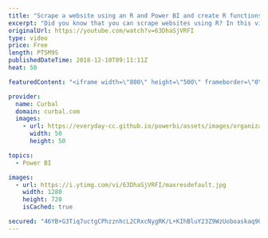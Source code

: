 ```yaml
---
title: "Scrape a website using an R and Power BI and create R functions | D#42"
excerpt: "Did you know that you can scrape websites using R? In this video I am going to show you not only how you can scrape websites, but also how to create parameters for an R script and how to create a function with R.  Here you can download all the pbix files: Download #42 https://curbal.com/donwload-center"
originalUrl: https://youtube.com/watch?v=63DhaSjVRFI
type: video
price: Free
length: PT5M9S
publishedDateTime: 2018-12-10T09:11:11Z
heat: 50

featuredContent: "<iframe width=\"800\" height=\"500\" frameborder=\"0\" src=\"https://www.youtube.com/embed/63DhaSjVRFI\" allow=\"accelerometer; autoplay; encrypted-media; gyroscope; picture-in-picture\" allowfullscreen></iframe>"

provider:
  name: Curbal
  domain: curbal.com
  images:
    - url: https://everyday-cc.github.io/powerbi/assets/images/organizations/curbal.com-50x50.jpg
      width: 50
      height: 50

topics:
  - Power BI

images:
  - url: https://i.ytimg.com/vi/63DhaSjVRFI/maxresdefault.jpg
    width: 1280
    height: 720
    isCached: true

secured: "46YB+G3Tiq7uctgCPhzznhcL2CRxcNygRK/L+KIhBluY23Z9WzUoboaskaq90LjG+oQSCvT+PhZrywK3FU9AV7psBzfbJSwrOwxtTF52JQB+8jqylJhK6ScchTU4l2BUehDQyF25EGhM6kMAptpPIpKKaBYOGWipHL1z8+47oAGOk88PzC/fIMBxMGXksnm4c6T5yA5ySdRd8e5j5mGsVufKpUcFZ+9bDIGBXv8vLZq4GA7zBgXu+3iSZmO7SwYqFZCl70aOcTb/oitVJ6/F6wLifHEgeCC8NedZsyaW/XMzpFLdtdLsKj0+5cgRmDDUyeBJqQNpyi3Jxsetn+n5UxU0vW9+Gsp5cFzXO9jXF6J0ryp4vE8401Nh1C87sHYjaNiXccqHchCH55dPjr9scnl1xUm03ZEg9VxOHIj2d3U=;ZlRhttysx2PsoB4ZYMA6oQ=="
---
```


